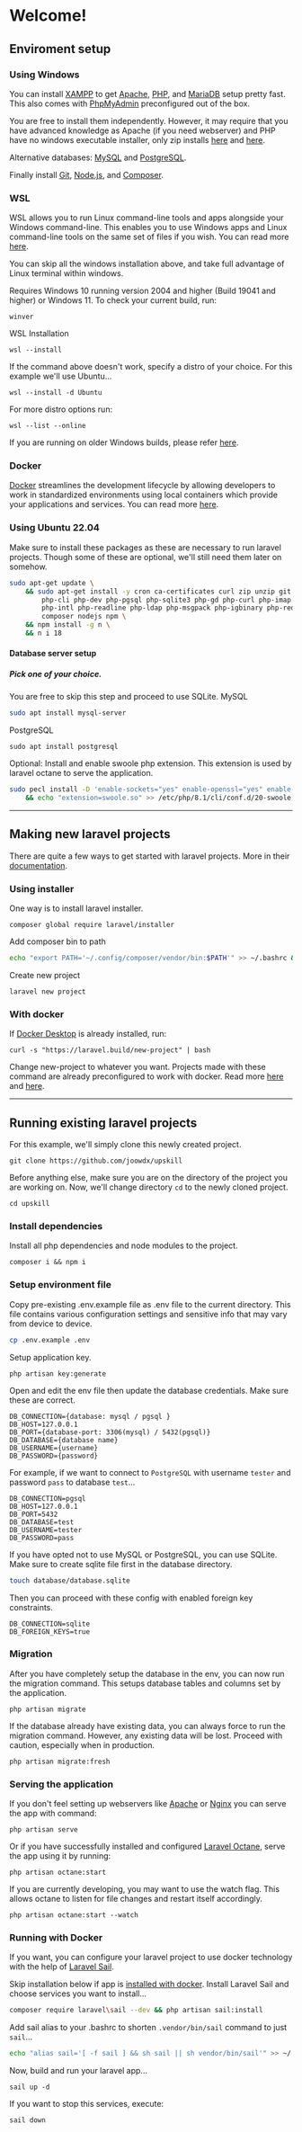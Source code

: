 # Welcome!

## Enviroment setup

### Using Windows

You can install [XAMPP](https://www.apachefriends.org/) to get [Apache](https://httpd.apache.org/), [PHP](https://www.php.net/), and [MariaDB](https://getcomposer.org/) setup pretty fast. This also comes with [PhpMyAdmin](https://www.phpmyadmin.net/) preconfigured out of the box.

You are free to install them independently. However, it may require that you have advanced knowledge as Apache (if you need webserver) and PHP have no windows executable installer, only zip installs [here](https://www.apachelounge.com/download/) and [here](https://windows.php.net/download/).

Alternative databases: [MySQL](https://www.mysql.com/) and [PostgreSQL](https://www.postgresql.org/).

Finally install [Git](https://git-scm.com/), [Node.js](https://nodejs.org/en/), and [Composer](https://getcomposer.org/).


### WSL

WSL allows you to run Linux command-line tools and apps alongside your Windows command-line. This enables you to use Windows apps and Linux command-line tools on the same set of files if you wish. You can read more [here](https://learn.microsoft.com/en-us/windows/wsl/faq).

You can skip all the windows installation above, and take full advantage of Linux terminal within windows.

Requires Windows 10 running version 2004 and higher (Build 19041 and higher) or Windows 11. To check your current build, run:
```
winver
```

WSL Installation
```
wsl --install
```
If the command above doesn't work, specify a distro of your choice. For this example we'll use Ubuntu...
```
wsl --install -d Ubuntu
```
For more distro options run:
```
wsl --list --online
```
If you are running on older Windows builds, please refer [here](https://learn.microsoft.com/en-us/windows/wsl/install-manual).

### Docker

[Docker](https://www.docker.com/) streamlines the development lifecycle by allowing developers to work in standardized environments using local containers which provide your applications and services. You can read more [here](https://docs.docker.com/get-started/overview/).

### Using Ubuntu 22.04
Make sure to install these packages as these are necessary to run laravel projects. Though some of these are optional, we'll still need them later on somehow.
```sh
sudo apt-get update \
    && sudo apt-get install -y cron ca-certificates curl zip unzip git supervisor sqlite3 libcap2-bin libpng-dev python2 libc-ares-dev build-essential libcurl4-openssl-dev \
        php-cli php-dev php-pgsql php-sqlite3 php-gd php-curl php-imap php-mysql php-mbstring php-xml php-zip php-bcmath php-soap \
        php-intl php-readline php-ldap php-msgpack php-igbinary php-redis php-memcached php-pcov php-xdebug \
        composer nodejs npm \
    && npm install -g n \
    && n i 18
```
#### Database server setup
##### Pick one of your choice.
You are free to skip this step and proceed to use SQLite.
MySQL
```sh
sudo apt install mysql-server
```
PostgreSQL
```
sudo apt install postgresql
```

Optional: Install and enable swoole php extension. This extension is used by laravel octane to serve the application.
```sh
sudo pecl install -D 'enable-sockets="yes" enable-openssl="yes" enable-http2="yes" enable-mysqlnd="yes" enable-swoole-json="yes" enable-swoole-curl="yes" enable-cares="yes"' swoole \
    && echo "extension=swoole.so" >> /etc/php/8.1/cli/conf.d/20-swoole.ini
```

---
## Making new laravel projects
There are quite a few ways to get started with laravel projects. More in their [documentation](https://laravel.com/docs/9.x/installation).
### Using installer
One way is to install laravel installer.
```
composer global require laravel/installer
```
Add composer bin to path
```sh
echo "export PATH='~/.config/composer/vendor/bin:$PATH'" >> ~/.bashrc && source ~/.bashrc
```
Create new project
```
laravel new project
```
### With docker
If [Docker Desktop](https://www.docker.com/products/docker-desktop/) is already installed, run:
```
curl -s "https://laravel.build/new-project" | bash
```
Change new-project to whatever you want. Projects made with these command are already preconfigured to work with docker. Read more [here](https://laravel.com/docs/9.x/installation#getting-started-on-windows) and [here](https://laravel.com/docs/9.x/sail#introduction).

---
## Running existing laravel projects
For this example, we'll simply clone this newly created project.
```
git clone https://github.com/joowdx/upskill
```
Before anything else, make sure you are on the directory of the project you are working on. Now, we'll change directory `cd` to the newly cloned project.
```
cd upskill
```
### Install dependencies
Install all php dependencies and node modules to the project.
```
composer i && npm i
```
### Setup environment file
Copy pre-existing .env.example file as .env file to the current directory.
This file contains various configuration settings and sensitive info that may vary from device to device.
```sh
cp .env.example .env
```
Setup application key.
```
php artisan key:generate
```
Open and edit the env file then update the database credentials. Make sure these are correct.
```env
DB_CONNECTION={database: mysql / pgsql }
DB_HOST=127.0.0.1
DB_PORT={database-port: 3306(mysql) / 5432(pgsql)}
DB_DATABASE={database name}
DB_USERNAME={username}
DB_PASSWORD={password}
```
For example, if we want to connect to `PostgreSQL` with username `tester` and password `pass` to database `test`...
```env
DB_CONNECTION=pgsql
DB_HOST=127.0.0.1
DB_PORT=5432
DB_DATABASE=test
DB_USERNAME=tester
DB_PASSWORD=pass
```

If you have opted not to use MySQL or PostgreSQL, you can use SQLite. Make sure to create sqlite file first in the database directory.
```sh
touch database/database.sqlite
```
Then you can proceed with these config with enabled foreign key constraints.
```env
DB_CONNECTION=sqlite
DB_FOREIGN_KEYS=true
```
### Migration
After you have completely setup the database in the env, you can now run the migration command. This setups database tables and columns set by the application.
```
php artisan migrate
```
If the database already have existing data, you can always force to run the migration command. However, any existing data will be lost. Proceed with caution, especially when in production.
```
php artisan migrate:fresh
```
### Serving the application
If you don't feel setting up webservers like [Apache](https://httpd.apache.org/) or [Nginx](https://www.nginx.com/) you can serve the app with command:
```
php artisan serve
```
Or if you have successfully installed and configured [Laravel Octane](https://laravel.com/docs/9.x/octane), serve the app using it by running:
```
php artisan octane:start
```
If you are currently developing, you may want to use the watch flag. This allows octane to listen for file changes and restart itself accordingly.
```
php artisan octane:start --watch
```

### Running with Docker
If you want, you can configure your laravel project to use docker technology with the help of [Laravel Sail](https://laravel.com/docs/9.x/sail).

Skip installation below if app is [installed with docker](https://github.com/joowdx/upskill/edit/master/README.md#with-docker).
Install Laravel Sail and choose services you want to install...
```sh
composer require laravel\sail --dev && php artisan sail:install
```

Add sail alias to your .bashrc to shorten `.vendor/bin/sail` command to just `sail`...
```sh
echo "alias sail='[ -f sail ] && sh sail || sh vendor/bin/sail'" >> ~/.bashrc && source ~/.bashrc
```
Now, build and run your laravel app...
```
sail up -d
```
If you want to stop this services, execute:
```
sail down
```
